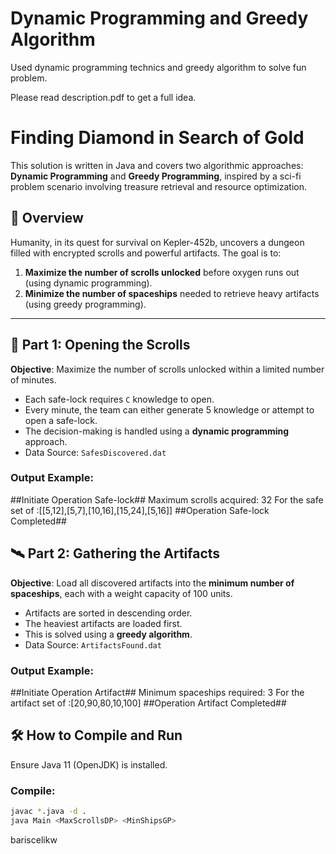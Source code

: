 # Dynamic Programming and Greedy Algorithm

 Used dynamic programming technics and greedy algorithm to solve fun problem.
 
 Please read description.pdf to get a full idea.

 # Finding Diamond in Search of Gold

This solution is written in Java and covers two algorithmic approaches: **Dynamic Programming** and **Greedy Programming**, inspired by a sci-fi problem scenario involving treasure retrieval and resource optimization.

## 🚀 Overview

Humanity, in its quest for survival on Kepler-452b, uncovers a dungeon filled with encrypted scrolls and powerful artifacts. The goal is to:
1. **Maximize the number of scrolls unlocked** before oxygen runs out (using dynamic programming).
2. **Minimize the number of spaceships** needed to retrieve heavy artifacts (using greedy programming).

---

## 🧠 Part 1: Opening the Scrolls

**Objective**: Maximize the number of scrolls unlocked within a limited number of minutes.

- Each safe-lock requires `C` knowledge to open.
- Every minute, the team can either generate 5 knowledge or attempt to open a safe-lock.
- The decision-making is handled using a **dynamic programming** approach.
- Data Source: `SafesDiscovered.dat`

### Output Example:
##Initiate Operation Safe-lock##
Maximum scrolls acquired: 32
For the safe set of :[[5,12],[5,7],[10,16],[15,24],[5,16]]
##Operation Safe-lock Completed##


## 🛰️ Part 2: Gathering the Artifacts

**Objective**: Load all discovered artifacts into the **minimum number of spaceships**, each with a weight capacity of 100 units.

- Artifacts are sorted in descending order.
- The heaviest artifacts are loaded first.
- This is solved using a **greedy algorithm**.
- Data Source: `ArtifactsFound.dat`

### Output Example:

##Initiate Operation Artifact##
Minimum spaceships required: 3
For the artifact set of :[20,90,80,10,100]
##Operation Artifact Completed##


## 🛠️ How to Compile and Run

Ensure Java 11 (OpenJDK) is installed.

### Compile:
```bash
javac *.java -d .
java Main <MaxScrollsDP> <MinShipsGP>
```

bariscelikw
 
